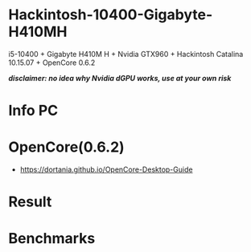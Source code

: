# Hackintosh-10400-Gigabyte-H410MH
i5-10400 + Gigabyte H410M H + Nvidia GTX960 + Hackintosh Catalina 10.15.07 + OpenCore 0.6.2

***disclaimer: no idea why Nvidia dGPU works, use at your own risk***

# Info PC



# OpenCore(0.6.2)

- https://dortania.github.io/OpenCore-Desktop-Guide

# Result



# Benchmarks

